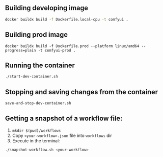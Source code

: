 ## Building developing image

```sh
docker buildx build -f Dockerfile.local-cpu -t comfyui .
```

## Building prod image

```
docker buildx build -f Dockerfile.prod --platform linux/amd64 --progress=plain -t comfyui-prod .
```

## Running the container

```sh
./start-dev-container.sh
```

## Stopping and saving changes from the container

```sh
save-and-stop-dev-container.sh
```

## Getting a snapshot of a workflow file:
1. `mkdir $(pwd)/workflows`
2. Copy `<your-workflow>.json` file into `workflows` dir
3. Execute in the terminal:
```sh
./snapshot-workflow.sh <your-workflow>
```